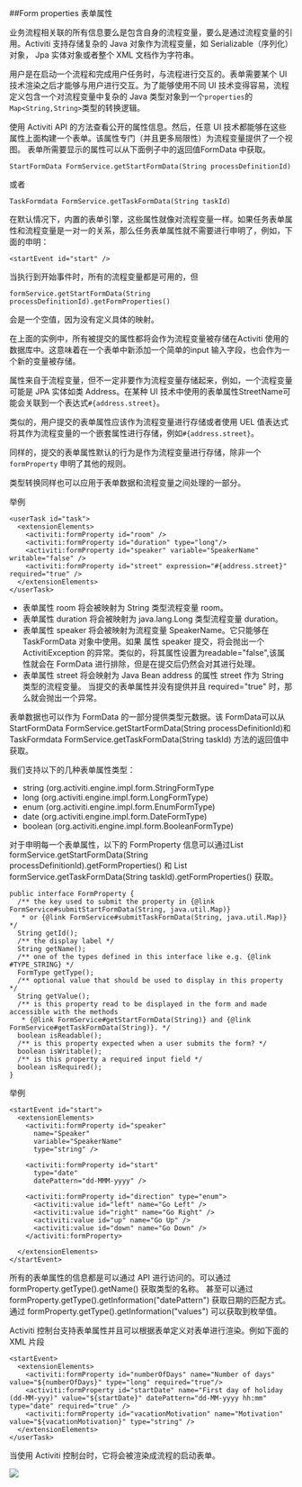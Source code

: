 ##Form properties 表单属性

业务流程相关联的所有信息要么是包含自身的流程变量，要么是通过流程变量的引用。Activiti 支持存储复杂的 Java 对象作为流程变量，如 Serializable（序列化）对象， Jpa 实体对象或者整个 XML 文档作为字符串。

用户是在启动一个流程和完成用户任务时，与流程进行交互的。表单需要某个 UI 技术渲染之后才能够与用户进行交互。为了能够使用不同 UI 技术变得容易，流程定义包含一个对流程变量中复杂的 Java 类型对象到一个`properties`的 `Map<String,String>`类型的转换逻辑。

使用 Activiti API 的方法查看公开的属性信息。然后，任意 UI 技术都能够在这些属性上面构建一个表单。该属性专门（并且更多局限性）为流程变量提供了一个视图。 表单所需要显示的属性可以从下面例子中的返回值FormData 中获取。

	StartFormData FormService.getStartFormData(String processDefinitionId)

或者

	TaskFormdata FormService.getTaskFormData(String taskId)

在默认情况下，内置的表单引擎，这些属性就像对流程变量一样。如果任务表单属性和流程变量是一对一的关系，那么任务表单属性就不需要进行申明了，例如，下面的申明：

	<startEvent id="start" />

当执行到开始事件时，所有的流程变量都是可用的，但

	formService.getStartFormData(String processDefinitionId).getFormProperties()

会是一个空值，因为没有定义具体的映射。

在上面的实例中，所有被提交的属性都将会作为流程变量被存储在Activiti 使用的数据库中。这意味着在一个表单中新添加一个简单的input 输入字段，也会作为一个新的变量被存储。

属性来自于流程变量，但不一定非要作为流程变量存储起来，例如，一个流程变量可能是 JPA 实体如类 Address。在某种 UI 技术中使用的表单属性StreetName可能会关联到一个表达式`#{address.street}`。

类似的，用户提交的表单属性应该作为流程变量进行存储或者使用 UEL 值表达式将其作为流程变量的一个嵌套属性进行存储，例如`#{address.street}`。

同样的，提交的表单属性默认的行为是作为流程变量进行存储，除非一个 `formProperty` 申明了其他的规则。

类型转换同样也可以应用于表单数据和流程变量之间处理的一部分。

举例
	
	<userTask id="task">
	  <extensionElements>
	    <activiti:formProperty id="room" />
	    <activiti:formProperty id="duration" type="long"/>
	    <activiti:formProperty id="speaker" variable="SpeakerName" writable="false" />
	    <activiti:formProperty id="street" expression="#{address.street}" required="true" />
	  </extensionElements>
	</userTask>

* 表单属性 room 将会被映射为 String 类型流程变量 room。
* 表单属性 duration 将会被映射为 java.lang.Long 类型流程变量 duration。
* 表单属性 speaker 将会被映射为流程变量 SpeakerName。它只能够在TaskFormData 对象中使用。如果 属性 speaker 提交，将会抛出一个ActivitiException 的异常。类似的，将其属性设置为readable="false",该属性就会在 FormData 进行排除，但是在提交后仍然会对其进行处理。
* 表单属性 street 将会映射为 Java Bean address 的属性 street 作为 String 类型的流程变量。 当提交的表单属性并没有提供并且 required="true" 时，那么就会抛出一个异常。

表单数据也可以作为 FormData 的一部分提供类型元数据。该 FormData可以从 StartFormData
FormService.getStartFormData(String processDefinitionId)和TaskFormdata
FormService.getTaskFormData(String taskId) 方法的返回值中获取。

我们支持以下的几种表单属性类型：

* string (org.activiti.engine.impl.form.StringFormType
* long (org.activiti.engine.impl.form.LongFormType)
* enum (org.activiti.engine.impl.form.EnumFormType)
* date (org.activiti.engine.impl.form.DateFormType)
* boolean (org.activiti.engine.impl.form.BooleanFormType)

对于申明每一个表单属性，以下的 FormProperty 信息可以通过List<FormProperty>
formService.getStartFormData(String processDefinitionId).getFormProperties() 和 List<FormProperty>
formService.getTaskFormData(String taskId).getFormProperties() 获取。

	public interface FormProperty {
	  /** the key used to submit the property in {@link FormService#submitStartFormData(String, java.util.Map)}
	   * or {@link FormService#submitTaskFormData(String, java.util.Map)} */
	  String getId();
	  /** the display label */
	  String getName();
	  /** one of the types defined in this interface like e.g. {@link #TYPE_STRING} */
	  FormType getType();
	  /** optional value that should be used to display in this property */
	  String getValue();
	  /** is this property read to be displayed in the form and made accessible with the methods
	   * {@link FormService#getStartFormData(String)} and {@link FormService#getTaskFormData(String)}. */
	  boolean isReadable();
	  /** is this property expected when a user submits the form? */
	  boolean isWritable();
	  /** is this property a required input field */
	  boolean isRequired();
	}


举例
	
	<startEvent id="start">
	  <extensionElements>
	    <activiti:formProperty id="speaker"
	      name="Speaker"
	      variable="SpeakerName"
	      type="string" />
	
	    <activiti:formProperty id="start"
	      type="date"
	      datePattern="dd-MMM-yyyy" />
	
	    <activiti:formProperty id="direction" type="enum">
	      <activiti:value id="left" name="Go Left" />
	      <activiti:value id="right" name="Go Right" />
	      <activiti:value id="up" name="Go Up" />
	      <activiti:value id="down" name="Go Down" />
	    </activiti:formProperty>
	
	  </extensionElements>
	</startEvent>

所有的表单属性的信息都是可以通过 API 进行访问的。可以通过
formProperty.getType().getName() 获取类型的名称。 甚至可以通过
formProperty.getType().getInformation("datePattern") 获取日期的匹配方式。通过
formProperty.getType().getInformation("values") 可以获取到枚举值。

Activiti 控制台支持表单属性并且可以根据表单定义对表单进行渲染。例如下面的 XML 片段

	<startEvent>
	  <extensionElements>
	    <activiti:formProperty id="numberOfDays" name="Number of days" value="${numberOfDays}" type="long" required="true"/>
	    <activiti:formProperty id="startDate" name="First day of holiday (dd-MM-yyy)" value="${startDate}" datePattern="dd-MM-yyyy hh:mm" type="date" required="true" />
	    <activiti:formProperty id="vacationMotivation" name="Motivation" value="${vacationMotivation}" type="string" />
	  </extensionElements>
	</userTask>

当使用 Activiti 控制台时，它将会被渲染成流程的启动表单。

![](http://i1288.photobucket.com/albums/b484/waylau/waylau%20blog/formsexplorer_zps067256e7.png)